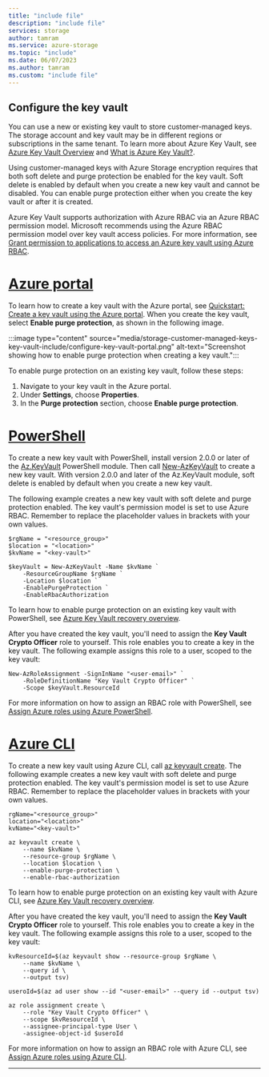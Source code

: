 ```yaml
---
title: "include file"
description: "include file"
services: storage
author: tamram
ms.service: azure-storage
ms.topic: "include"
ms.date: 06/07/2023
ms.author: tamram
ms.custom: "include file"
---
```


## Configure the key vault

You can use a new or existing key vault to store customer-managed keys. The storage account and key vault may be in different regions or subscriptions in the same tenant. To learn more about Azure Key Vault, see [Azure Key Vault Overview](../articles/key-vault/general/overview.md) and [What is Azure Key Vault?](../articles/key-vault/general/basic-concepts.md).

Using customer-managed keys with Azure Storage encryption requires that both soft delete and purge protection be enabled for the key vault. Soft delete is enabled by default when you create a new key vault and cannot be disabled. You can enable purge protection either when you create the key vault or after it is created.

Azure Key Vault supports authorization with Azure RBAC via an Azure RBAC permission model. Microsoft recommends using the Azure RBAC permission model over key vault access policies. For more information, see [Grant permission to applications to access an Azure key vault using Azure RBAC](../articles/key-vault/general/rbac-guide.md).

# [Azure portal](#tab/azure-portal)

To learn how to create a key vault with the Azure portal, see [Quickstart: Create a key vault using the Azure portal](../articles/key-vault/general/quick-create-portal.md). When you create the key vault, select **Enable purge protection**, as shown in the following image.

:::image type="content" source="media/storage-customer-managed-keys-key-vault-include/configure-key-vault-portal.png" alt-text="Screenshot showing how to enable purge protection when creating a key vault.":::

To enable purge protection on an existing key vault, follow these steps:

1. Navigate to your key vault in the Azure portal.
1. Under **Settings**, choose **Properties**.
1. In the **Purge protection** section, choose **Enable purge protection**.

# [PowerShell](#tab/azure-powershell)

To create a new key vault with PowerShell, install version 2.0.0 or later of the [Az.KeyVault](https://www.powershellgallery.com/packages/Az.KeyVault/2.0.0) PowerShell module. Then call [New-AzKeyVault](/powershell/module/az.keyvault/new-azkeyvault) to create a new key vault. With version 2.0.0 and later of the Az.KeyVault module, soft delete is enabled by default when you create a new key vault.

The following example creates a new key vault with soft delete and purge protection enabled. The key vault's permission model is set to use Azure RBAC. Remember to replace the placeholder values in brackets with your own values.

```azurepowershell
$rgName = "<resource_group>"
$location = "<location>"
$kvName = "<key-vault>"

$keyVault = New-AzKeyVault -Name $kvName `
    -ResourceGroupName $rgName `
    -Location $location `
    -EnablePurgeProtection `
    -EnableRbacAuthorization
```

To learn how to enable purge protection on an existing key vault with PowerShell, see [Azure Key Vault recovery overview](../articles/key-vault/general/key-vault-recovery.md?tabs=azure-powershell).

After you have created the key vault, you'll need to assign the **Key Vault Crypto Officer** role to yourself. This role enables you to create a key in the key vault. The following example assigns this role to a user, scoped to the key vault:

```azurepowershell
New-AzRoleAssignment -SignInName "<user-email>" `
    -RoleDefinitionName "Key Vault Crypto Officer" `
    -Scope $keyVault.ResourceId
```

For more information on how to assign an RBAC role with PowerShell, see [Assign Azure roles using Azure PowerShell](../articles/role-based-access-control/role-assignments-powershell.md).

# [Azure CLI](#tab/azure-cli)

To create a new key vault using Azure CLI, call [az keyvault create](/cli/azure/keyvault#az-keyvault-create). The following example creates a new key vault with soft delete and purge protection enabled. The key vault's permission model is set to use Azure RBAC. Remember to replace the placeholder values in brackets with your own values.

```azurecli
rgName="<resource_group>"
location="<location>"
kvName="<key-vault>"

az keyvault create \
    --name $kvName \
    --resource-group $rgName \
    --location $location \
    --enable-purge-protection \
    --enable-rbac-authorization
```

To learn how to enable purge protection on an existing key vault with Azure CLI, see [Azure Key Vault recovery overview](../articles/key-vault/general/key-vault-recovery.md?tabs=azure-cli).

After you have created the key vault, you'll need to assign the **Key Vault Crypto Officer** role to yourself. This role enables you to create a key in the key vault. The following example assigns this role to a user, scoped to the key vault:

```azurecli
kvResourceId=$(az keyvault show --resource-group $rgName \
    --name $kvName \
    --query id \
    --output tsv)

useroId=$(az ad user show --id "<user-email>" --query id --output tsv)

az role assignment create \
    --role "Key Vault Crypto Officer" \
    --scope $kvResourceId \
    --assignee-principal-type User \
    -assignee-object-id $useroId
```

For more information on how to assign an RBAC role with Azure CLI, see [Assign Azure roles using Azure CLI](../articles/role-based-access-control/role-assignments-cli.md).

---
